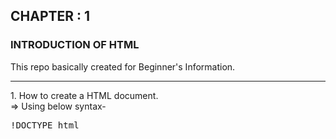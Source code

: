 ## CHAPTER : 1
### INTRODUCTION OF HTML
This repo basically created for Beginner's Information.
<hr>
1. How to create a HTML document. <br>
=> Using below syntax-
    <pre>!DOCTYPE html</pre>
